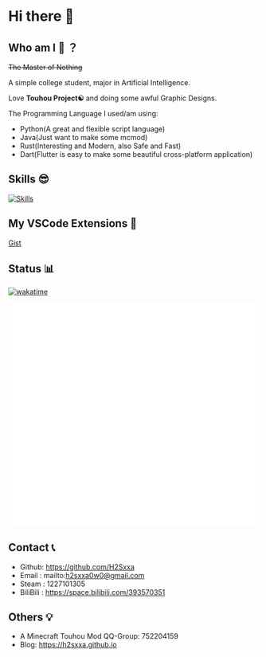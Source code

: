 # Hi there 👋

## Who am I 🤔 ？

~~The Master of Nothing~~

A simple college student, major in Artificial Intelligence.

Love **Touhou Project☯** and doing some awful Graphic Designs.

The Programming Language I used/am using: 

 - Python(A great and flexible script language)
 - Java(Just want to make some mcmod)
 - Rust(Interesting and Modern, also Safe and Fast)
 - Dart(Flutter is easy to make some beautiful cross-platform application)

## Skills 😎

[![Skills](https://skillicons.dev/icons?i=github,vscode,idea,rust,flutter,dart,python,java,bash,c,ps,ai)](https://skillicons.dev)

## My VSCode Extensions 🧩

[Gist](https://gist.github.com/H2Sxxa/40e3e504dbafc860b8f516db3ffc53cd)

## Status 📊

[![wakatime](https://wakatime.com/badge/user/2cbbd499-4c2f-44d5-8b4e-813449cabaf3.svg)](https://wakatime.com/@2cbbd499-4c2f-44d5-8b4e-813449cabaf3)

<p align="left"><img src="metrics.plugin.svg"></p>

## Contact 📞

- Github: https://github.com/H2Sxxa
- Email : mailto:h2sxxa0w0@gmail.com
- Steam : 1227101305
- BiliBili : https://space.bilibili.com/393570351

## Others 💡

- A Minecraft Touhou Mod QQ-Group: 752204159
- Blog: https://h2sxxa.github.io
